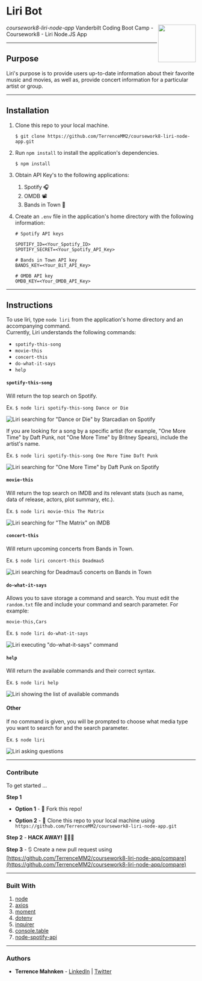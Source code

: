 # Liri Bot  
_coursework8-liri-node-app_ <img align="right" width="100" height="100" src="https://cdn.pixabay.com/photo/2018/05/15/20/47/microphone-3404243_960_720.png">
Vanderbilt Coding Boot Camp - Coursework8 - Liri Node.JS App  

- - -

## Purpose  
Liri's purpose is to provide users up-to-date information about their favorite music and movies, as well as, provide concert information for a particular artist or group.

- - -

## Installation  
1. Clone this repo to your local machine.  

   ```$ git clone https://github.com/TerrenceMM2/coursework8-liri-node-app.git```  

2. Run `npm install` to install the application's dependencies.  

   ```$ npm install```  

3. Obtain API Key's to the following applications:
   1. Spotify 🎧  
   2. OMDB 📽  
   3. Bands in Town 🎤  


4. Create an `.env` file in the application's home directory with the following information:  
   ```
   # Spotify API keys

   SPOTIFY_ID=<Your_Spotify_ID>
   SPOTIFY_SECRET=<Your_Spotify_API_Key>

   # Bands in Town API key
   BANDS_KEY=<Your_BiT_API_Key>

   # OMDB API key
   OMDB_KEY=<Your_OMDB_API_Key>
   ```

- - -

## Instructions  
  
To use liri, type `node liri` from the application's home directory and an accompanying command.  
Currently, Liri understands the following commands:  
* `spotify-this-song`  
* `movie-this`  
* `concert-this`  
* `do-what-it-says`  
* `help`  

#### `spotify-this-song`  
Will return the top search on Spotify.  

Ex. ```$ node liri spotify-this-song Dance or Die```  
  
![Liri searching for "Dance or Die" by Starcadian on Spotify](../media/node_liri_spotify.gif?raw=true)

If you are looking for a song by a specific artist (for example, "One More Time" by Daft Punk, not "One More Time" by Britney Spears), include the artist's name.  

Ex. ```$ node liri spotify-this-song One More Time Daft Punk```  
  
![Liri searching for "One More Time" by Daft Punk on Spotify](../media/node_liri_spotify_artist.gif?raw=true)

#### `movie-this`
Will return the top search on IMDB and its relevant stats (such as name, data of release, actors, plot summary, etc.).  

Ex. ```$ node liri movie-this The Matrix```  
  
![Liri searching for "The Matrix" on IMDB](../media/node_liri_movie.gif?raw=true)

#### `concert-this`
Will return upcoming concerts from Bands in Town.  

Ex. ```$ node liri concert-this Deadmau5```
  
![Liri searching for Deadmau5 concerts on Bands in Town](../media/node_liri_concert.gif?raw=true)

#### `do-what-it-says`
Allows you to save storage a command and search. You must edit the `random.txt` file and include your command and search parameter. For example:
  
```movie-this,Cars```  

Ex. ```$ node liri do-what-it-says```
  
![Liri executing "do-what-it-says" command](../media/node_liri_do.gif?raw=true)

#### `help`
Will return the available commands and their correct syntax.  

Ex. ```$ node liri help```
  
![Liri showing the list of available commands](../media/node_liri_help.gif?raw=true)

#### Other
If no command is given, you will be prompted to choose what media type you want to search for and the search parameter.  

Ex. ```$ node liri```
  
![Liri asking questions](../media/node_liri.gif?raw=true)
  
- - -

### Contribute  

To get started ...

**Step 1**

- **Option 1** - 🍴 Fork this repo!

- **Option 2** - 👯 Clone this repo to your local machine using `https://github.com/TerrenceMM2/coursework8-liri-node-app.git`

**Step 2** - **HACK AWAY!** 🔨🔨🔨

**Step 3** - 🔃 Create a new pull request using [https://github.com/TerrenceMM2/coursework8-liri-node-app/compare](https://github.com/TerrenceMM2/coursework8-liri-node-app/compare)

- - -

### Built With
1. [node](https://nodejs.org/en/)
2. [axios](https://www.npmjs.com/package/axios)  
3. [moment](https://www.npmjs.com/package/moment)
4. [dotenv](https://www.npmjs.com/package/dotenv)
5. [inquirer](https://www.npmjs.com/package/inquirer)
6. [console.table](https://www.npmjs.com/package/console.table)
7. [node-spotify-api](https://www.npmjs.com/package/node-spotify-api)

- - -

### Authors
* **Terrence Mahnken** - [LinkedIn](https://www.linkedin.com/in/terrencemahnken/) | [Twitter](https://twitter.com/TerrenceMahnken)